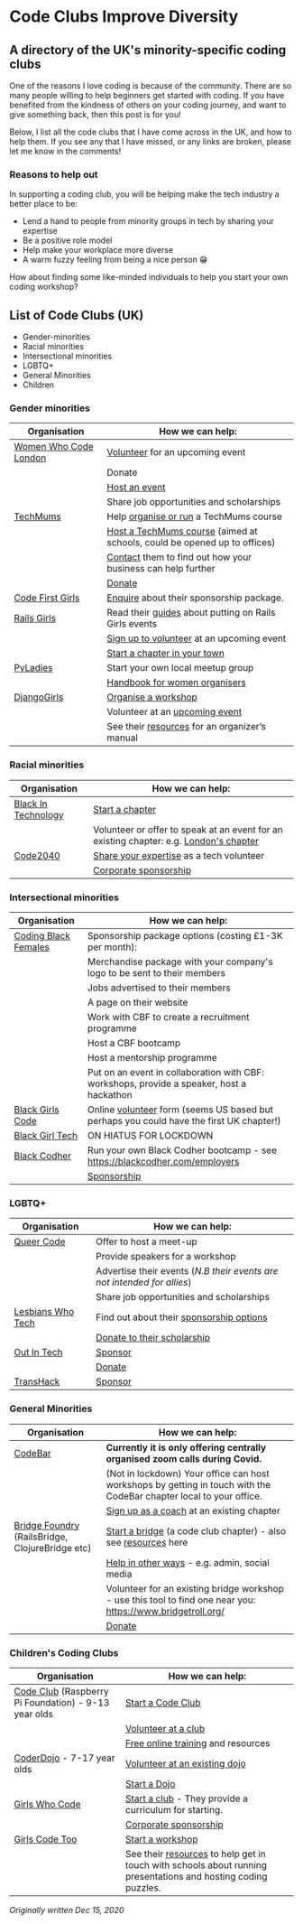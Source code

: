 # Code Clubs Improve Diversity

## A directory of the UK's minority-specific coding clubs

One of the reasons I love coding is because of the community. There are so many people willing to help beginners get started with coding. If you have benefited from the kindness of others on your coding journey, and want to give something back, then this post is for you! 

Below, I list all the code clubs that I have come across in the UK, and how to help them. If you see any that I have missed, or any links are broken, please let me know in the comments!

### Reasons to help out

In supporting a coding club, you will be helping make the tech industry a better place to be:

- Lend a hand to people from minority groups in tech by sharing your expertise
- Be a positive role model
- Help make your workplace more diverse
- A warm fuzzy feeling from being a nice person :grin:

How about finding some like-minded individuals to help you start your own coding workshop?

## List of Code Clubs (UK)
- Gender-minorities
- Racial minorities 
- Intersectional minorities 
- LGBTQ+
- General Minorities
- Children

### Gender minorities

|Organisation |How we can help:  | 
--- | --- | 
|[Women Who Code London](https://www.womenwhocode.com/london/get-involved)|    [Volunteer](https://www.womenwhocode.com/london/get-involved) for an upcoming event |
| | Donate |
| | [Host an event](https://docs.google.com/forms/d/e/1FAIpQLSe2N7GINl0a5fQUeBAyX-gGZbGG1EPXlH6TBk0hjItmD3ugOg/viewform) |
| | Share job opportunities and scholarships|
|[TechMums](https://techmums.co/)|    Help [organise or run](https://us5.list-manage.com/subscribe?u=a44cdce442f9fe26fea3c83bf&id=87ee386e86) a TechMums course |
| | [Host a TechMums course](https://us5.list-manage.com/subscribe?u=a44cdce442f9fe26fea3c83bf&id=3c9f1b7d9b) (aimed at schools, could be opened up to offices) |
| | [Contact](https://savvify.us5.list-manage.com/subscribe?u=a44cdce442f9fe26fea3c83bf&id=47ca1788bd) them to find out how your business can help further |
| | [Donate](https://techmums.co/donate/) |
|[Code First Girls](http://codefirstgirls.org.uk/)|  [Enquire](https://codefirstgirls.org.uk/enquiries/) about their sponsorship package.|
|[Rails Girls](http://railsgirls.com/)|  Read their [guides](http://guides.railsgirls.com/) about putting on Rails Girls events|
| | [Sign up to volunteer](http://railsgirls.com/events.html) at an upcoming event |
| | [Start a chapter in your town](http://www.railsgirls.com/inyourcity) |
|[PyLadies](https://pyladies.com/about/)|   Start your own local meetup group |
| | [Handbook for women organisers](http://kit.pyladies.com/en/latest/prospective/index.html) |
|[DjangoGirls](https://djangogirls.org/)|    [Organise a workshop](https://djangogirls.org/organize/) |
| |   Volunteer at an [upcoming event](https://djangogirls.org/events/) |
| | See their [resources](https://djangogirls.org/resources/) for an organizer’s manual |


### Racial minorities

|Organisation |How we can help:  | 
--- | --- | 
|[Black In Technology](https://foundation.blacksintechnology.net/)|  [Start a chapter](https://foundation.blacksintechnology.net/start-a-chapter/) |
| |  Volunteer or offer to speak at an event for an existing chapter: e.g. [London's chapter](https://www.meetup.com/blacks-in-technology-london/) |
|[Code2040](http://www.code2040.org/)|  [Share your expertise](http://www.code2040.org/volunteer) as a tech volunteer |
| | [Corporate sponsorship](http://www.code2040.org/partnerships) |


### Intersectional minorities

|Organisation |How we can help:  | 
--- | --- | 
|[Coding Black Females](https://codingblackfemales.com/)|    Sponsorship package options (costing £1-3K per month): |
| |  Merchandise package with your company's logo to be sent to their members  |
| |  Jobs advertised to their members  |
| |  A page on their website |
| |  Work with CBF to create a recruitment programme |
| |  Host a CBF bootcamp |
| |  Host a mentorship programme |
| |  Put on an event in collaboration with CBF: workshops, provide a speaker, host a hackathon |
|[Black Girls Code](https://www.blackgirlscode.com/)|  Online [volunteer](http://www.blackgirlscode.com/volunteer-signup.html) form (seems US based but perhaps you could have the first UK chapter!) |
|[Black Girl Tech](https://blackgirl.tech/)| ON HIATUS FOR LOCKDOWN |
|[Black Codher](http://blackcodher.com/)|  Run your own Black Codher bootcamp - see https://blackcodher.com/employers|
| | [Sponsorship](https://blackcodher.com/employers) |

### LGBTQ+

|Organisation |How we can help:  | 
--- | --- | 
|[Queer Code](https://queer-code.org/)|   Offer to host a meet-up  |
| | Provide speakers for a workshop |
| | Advertise their events (*N.B their events are not intended for allies*) |
| | Share job opportunities and scholarships|
|[Lesbians Who Tech](http://lesbianswhotech.org/)|  Find out about their [sponsorship options](https://lesbianswhotech.org/partnerinterestform/) |
| | [Donate to their scholarship](https://www.astraeafoundation.org/edie-windsor-coding-scholarship/) |
|[Out In Tech](https://outintech.com/)|  [Sponsor](https://outintech.com/qorporate/) |
| | [Donate](https://outintech.com/donate/) |
|[TransHack](https://www.transhack.org/)|  [Sponsor](https://www.transhack.org/sponsorship/) |


### General Minorities

|Organisation |How we can help:  | 
--- | --- | 
|[CodeBar](https://codebar.io/)|   **Currently it is only offering centrally organised zoom calls during Covid.** |
| | (Not in lockdown) Your office can host workshops by getting in touch with the CodeBar chapter local to your office. |
| | [Sign up as a coach](https://codebar.io/coaches) at an existing chapter |
|[Bridge Foundry](https://bridgefoundry.org/) (RailsBridge, ClojureBridge etc)| [Start a bridge](https://bridgefoundry.org/doc/bridge-building) (a code club chapter) - also see [resources](https://github.com/bridgefoundry/WorkshopCookbook/wiki/Cookbook) here |
| | [Help in other ways](https://docs.google.com/forms/d/e/1FAIpQLSeJRT5PHqRsQ-gwgIAOMZCOb6WCiZgQ0h8Kgf2y6vXNqieoUw/viewform) - e.g. admin, social media |
| | Volunteer for an existing bridge workshop - use this tool to find one near you: https://www.bridgetroll.org/ |
| | [Donate](https://bridgefoundry.org/donate) |

### Children's Coding Clubs

|Organisation |How we can help:  | 
--- | --- | 
|[Code Club](https://projects.raspberrypi.org/en/codeclub) (Raspberry Pi Foundation) - 9-13 year olds|   [Start a Code Club](https://codeclub.org/en/start-a-code-club) |
| | [Volunteer at a club](https://codeclub.org/en/volunteer) |
| | [Free online training](https://www.futurelearn.com/courses/code-club) and resources |
|[CoderDojo](https://projects.raspberrypi.org/en/coderdojo) - 7-17 year olds| [Volunteer at an existing dojo](https://coderdojo.com/volunteer/) |
| | [Start a Dojo](https://coderdojo.com/start-a-dojo/)  |
|[Girls Who Code](https://girlswhocode.com/)|   [Start a club](https://girlswhocode.com/get-involved/start-a-club) - They provide a curriculum for starting.
| |  [Corporate sponsorship](https://girlswhocode.com/get-involved/partner) |
|[Girls Code Too](https://girlscodetoo.co.uk/)|  [Start a workshop](https://girlscodetoo.co.uk/register-your-workshop/) |
| | See their [resources](https://girlscodetoo.co.uk/blog/getting-started/) to help get in touch with schools about running presentations and hosting coding puzzles.  |

*Originally written Dec 15, 2020*
